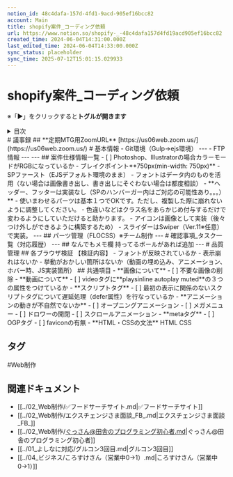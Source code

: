 ```yaml
---
notion_id: 48c4dafa-157d-4fd1-9acd-905ef16bcc82
account: Main
title: shopify案件_コーディング依頼
url: https://www.notion.so/shopify-_-48c4dafa157d4fd19acd905ef16bcc82
created_time: 2024-06-04T14:31:00.000Z
last_edited_time: 2024-06-04T14:33:00.000Z
sync_status: placeholder
sync_time: 2025-07-12T15:01:15.029933
---
```

# shopify案件_コーディング依頼

※「▶︎」をクリックすると**トグルが開きます**
<details>
<summary>目次</summary>
</details>
# 議事録
## **定期MTG用ZoomURL**
[https://us06web.zoom.us/](https://us06web.zoom.us/)
# 基本情報
- Git環境（Gulp→ejs環境）
---
- FTP情報
---
---
## 案件仕様情報一覧
- [ ] Photoshop、Illustratorの場合カラーモードがRGBになっているか
- ブレイクポイント**750px(min-width: 750px)**
- SPファースト（EJSデフォルト環境のまま）
- フォントはデータ内のものを活用（ない場合は画像書き出し、書き出しにそぐわない場合は都度相談）
- **ヘッダー、フッターは実装なし（SPのハンバーガー内はご対応の可能性あり。。。）**
- 使いまわせるパーツは基本１つでOKです。ただし、複製した際に崩れないように調整してください。
- 色違いなどはクラス名をあらかじめ付与するだけで変わるようにしていただけると助かります。
- アイコンは画像として実装（後々つけ外しができるように構築するため）
- スライダーはSwiper（Ver.11※任意）で実装。
---
## パーツ管理（FLOCSS）※チーム制作
---
# 確認事項_タスク一覧（対応履歴）
---
## なんでもメモ欄
持ってるボールがあれば追加
---
# 品質管理
## 各ブラウザ検証
【検証内容】
- フォントが反映されているか
- 表示崩れはないか
- 挙動がおかしい箇所はないか（動画の埋め込み、アニメーション、ホバー時、JS実装箇所）
## 共通項目
- **画像について**
  - [ ] 不要な画像の削除
- **動画について**
  - [ ] videoタグに**playsinline autoplay muted**の３つの属性をつけているか
- **スクリプトタグ**
  - [ ] 最初の表示に関係のないスクリプトタグについて遅延処理（defer属性）を行なっているか
- **アニメーションの動きが不自然でないか**
  - [ ] オープニングアニメーション
  - [ ] メガメニュー
  - [ ] ドロワーの開閉
  - [ ] スクロールアニメーション
- **metaタグ**
  - [ ] OGPタグ
  - [ ] faviconの有無
- **HTML・CSSの文法**
  HTML
  CSS

## タグ

#Web制作 

## 関連ドキュメント

- [[../02_Web制作/✅フードサーチサイト.md|✅フードサーチサイト]]
- [[../02_Web制作/エクスチェンジさま面談_FB_.md|エクスチェンジさま面談_FB_]]
- [[../02_Web制作/ぐっさん@田舎のプログラミング初心者.md|ぐっさん@田舎のプログラミング初心者]]
- [[../01_よしなに対応/グルコン3回目.md|グルコン3回目]]
- [[../04_ビジネス/ころすけさん（営業中0→1）.md|ころすけさん（営業中0→1）]]
